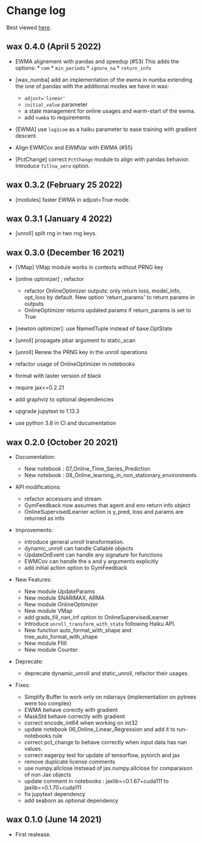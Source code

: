 # Change log

Best viewed [here](https://wax-ml.readthedocs.io/en/latest/changelog.html).


<!--
Remember to align the itemized text with the first line of an item within a list.

PLEASE REMEMBER TO CHANGE THE '..main' WITH AN ACTUAL TAG in GITHUB LINK.
-->

## wax 0.4.0 (April 5 2022)

* EWMA alignement with pandas and speedup (#53)
  This adds the options:
      * `com`
      * `min_periods`
      * `ignore_na`
      * `return_info`
* [wax_numba] add an implementation of the ewma in numba extending the one of pandas with the additional modes we have in wax:
    * `adjust='linear'`
    * `initial_value` parameter
    * a state management for online usages and warm-start of the ewma.
    * add `numba` to requirements

* [EWMA] use `log1com` as a haiku parameter to ease training with gradient descent.
* Align EWMCov and EWMVar with EWMA (#55)

* [PctChange] correct `PctChange` module to align with pandas behavior. Introduce `fillna_zero` option.


## wax 0.3.2 (February 25 2022)

* [modules] faster EWMA in adjust=True mode.

## wax 0.3.1 (January 4 2022)

* [unroll] split rng in two rng keys.

## wax 0.3.0 (December 16 2021)

* [VMap] VMap module works in contexts without PRNG key
* [online optimizer] ; refactor
  * refactor OnlineOptimizer outputs: only return loss, model_info, opt_loss by default.
    New option 'return_params' to return params in outputs
  * OnlineOptimizer returns updated params if return_params is set to True
* [newton optimizer]: use NamedTuple instead of base.OptState
* [unroll] propagate pbar argument to static_scan
* [unroll] Renew the PRNG key in the unroll operations

* refactor usage of OnlineOptimizer in notebooks

* format with laster version of black
* require jax<=0.2.21
* add graphviz to optional dependencies
* upgrade jupytext to 1.13.3
* use python 3.8 in CI and documentation


## wax 0.2.0 (October 20 2021)

* Documentation:
  * New notebook : 07_Online_Time_Series_Prediction
  * New notebook : 08_Online_learning_in_non_stationary_environments

* API modifications:
    * refactor accessors and stream
    * GymFeedback now assumes that agent and env return info object
    * OnlineSupervisedLearner action is y_pred, loss and params are returned as info

* Improvements:
    * introduce general unroll transformation.
    * dynamic_unroll can handle Callable objects
    * UpdateOnEvent can handle any signature for functions
    * EWMCov can handle the x and y arguments explicitly
    * add initial action option to GymFeedback

* New Features:
    * New module UpdateParams
    * New module SNARIMAX, ARMA
    * New module OnlineOptimizer
    * New module VMap
    * add grads_fill_nan_inf option to OnlineSupervisedLearner
    * Introduce `unroll_transform_with_state` following Haiku API.
    * New function auto_format_with_shape and tree_auto_format_with_shape
    * New module Ffill
    * New module Counter

* Deprecate:
    * deprecate dynamic_unroll and static_unroll, refactor their usages.

* Fixes:
    * Simplify Buffer to work only on ndarrays (implementation on pytrees were too complex)
    * EWMA behave corectly with gradient
    * MaskStd behave correctly with gradient
    * correct encode_int64 when working on int32
    * update notebook 06_Online_Linear_Regression and add it to run-notebooks rule
    * correct pct_change to behave correctly when input data has nan values.
    * correct eagerpy test for update of tensorflow, pytorch and jax
    * remove duplicate license comments
    * use numpy.allclose instsead of jax.numpy.allclose for comparaison of non Jax objects
    * update comment in notebooks : jaxlib==0.1.67+cuda111 to jaxlib==0.1.70+cuda111
    * fix jupytext dependency
    * add seaborn as optional dependency


## wax 0.1.0 (June 14 2021)

* First realease.

